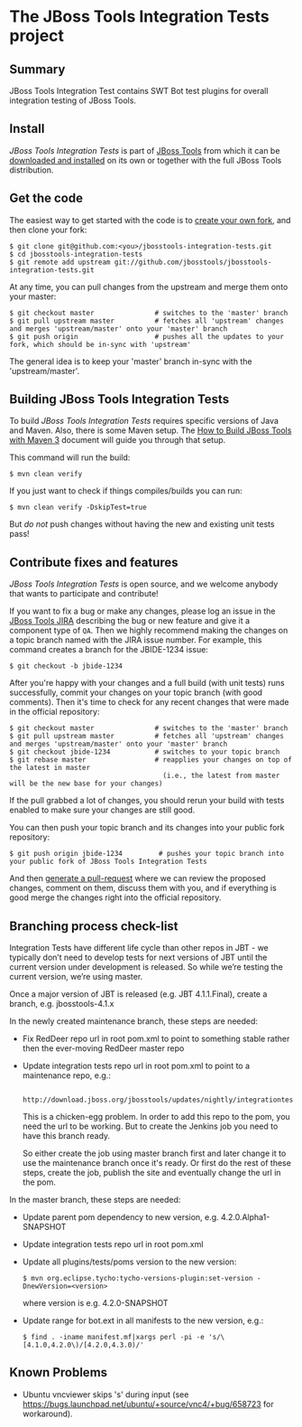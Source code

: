 # The JBoss Tools Integration Tests project

## Summary

JBoss Tools Integration Test contains SWT Bot test plugins for overall integration testing of JBoss Tools. 

## Install

_JBoss Tools Integration Tests_ is part of [JBoss Tools](http://jboss.org/tools) from
which it can be [downloaded and installed](http://jboss.org/tools/download)
on its own or together with the full JBoss Tools distribution.

## Get the code

The easiest way to get started with the code is to [create your own fork](http://help.github.com/forking/), 
and then clone your fork:

    $ git clone git@github.com:<you>/jbosstools-integration-tests.git
    $ cd jbosstools-integration-tests
    $ git remote add upstream git://github.com/jbosstools/jbosstools-integration-tests.git
	
At any time, you can pull changes from the upstream and merge them onto your master:

    $ git checkout master               # switches to the 'master' branch
    $ git pull upstream master          # fetches all 'upstream' changes and merges 'upstream/master' onto your 'master' branch
    $ git push origin                   # pushes all the updates to your fork, which should be in-sync with 'upstream'

The general idea is to keep your 'master' branch in-sync with the
'upstream/master'.

## Building JBoss Tools Integration Tests

To build _JBoss Tools Integration Tests_ requires specific versions of Java and
Maven. Also, there is some Maven setup. The [How to Build JBoss Tools with Maven 3](https://community.jboss.org/wiki/HowToBuildJBossToolsWithMaven3)
document will guide you through that setup.

This command will run the build:

    $ mvn clean verify

If you just want to check if things compiles/builds you can run:

    $ mvn clean verify -DskipTest=true

But *do not* push changes without having the new and existing unit tests pass!
 
## Contribute fixes and features

_JBoss Tools Integration Tests_ is open source, and we welcome anybody that wants to
participate and contribute!

If you want to fix a bug or make any changes, please log an issue in
the [JBoss Tools JIRA](https://issues.jboss.org/browse/JBIDE)
describing the bug or new feature and give it a component type of
`QA`. Then we highly recommend making the changes on a
topic branch named with the JIRA issue number. For example, this
command creates a branch for the JBIDE-1234 issue:

	$ git checkout -b jbide-1234

After you're happy with your changes and a full build (with unit
tests) runs successfully, commit your changes on your topic branch
(with good comments). Then it's time to check for any recent changes
that were made in the official repository:

	$ git checkout master               # switches to the 'master' branch
	$ git pull upstream master          # fetches all 'upstream' changes and merges 'upstream/master' onto your 'master' branch
	$ git checkout jbide-1234           # switches to your topic branch
	$ git rebase master                 # reapplies your changes on top of the latest in master
	                                      (i.e., the latest from master will be the new base for your changes)

If the pull grabbed a lot of changes, you should rerun your build with
tests enabled to make sure your changes are still good.

You can then push your topic branch and its changes into your public fork repository:

	$ git push origin jbide-1234         # pushes your topic branch into your public fork of JBoss Tools Integration Tests

And then [generate a pull-request](http://help.github.com/pull-requests/) where we can
review the proposed changes, comment on them, discuss them with you,
and if everything is good merge the changes right into the official
repository.

## Branching process check-list

Integration Tests have different life cycle than other repos in JBT - we typically 
don’t need to develop tests for next versions of JBT until the current version under 
development is released. So while we’re testing the current version, we’re using master.

Once a major version of JBT is released (e.g. JBT 4.1.1.Final), create a branch, 
e.g. jbosstools-4.1.x

In the newly created maintenance branch, these steps are needed:

*   Fix RedDeer repo url in root pom.xml to point to something stable rather then the ever-moving RedDeer master repo

*   Update integration tests repo url in root pom.xml to point to a maintenance repo, e.g.:
    
         http://download.jboss.org/jbosstools/updates/nightly/integrationtests/4.1.kepler/
         
    This is a chicken-egg problem. In order to add this repo to the pom, you need the url
    to be working. But to create the Jenkins job you need to have this branch ready.
         
    So either create the job using master branch first and later change it to use
    the maintenance branch once it's ready. Or first do the rest of these steps,
    create the job, publish the site and eventually change the url in the pom.

In the master branch, these steps are needed:

*   Update parent pom dependency to new version, e.g. 4.2.0.Alpha1-SNAPSHOT

*   Update integration tests repo url in root pom.xml 

*   Update all plugins/tests/poms version to the new version:

        $ mvn org.eclipse.tycho:tycho-versions-plugin:set-version -DnewVersion=<version> 

    where version is e.g. 4.2.0-SNAPSHOT

*   Update range for bot.ext in all manifests to the new version, e.g.:

        $ find . -iname manifest.mf|xargs perl -pi -e 's/\[4.1.0,4.2.0\)/[4.2.0,4.3.0)/' 

## Known Problems 

*   Ubuntu vncviewer skips 's' during input (see https://bugs.launchpad.net/ubuntu/+source/vnc4/+bug/658723 for workaround).
